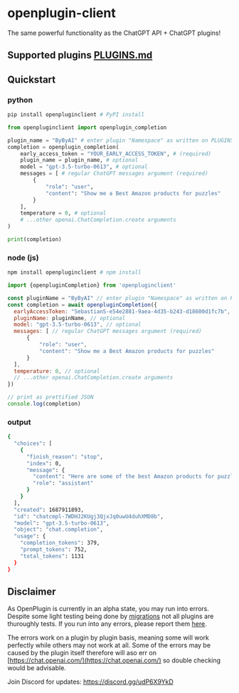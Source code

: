 # openplugin-client
The same powerful functionality as the ChatGPT API + ChatGPT plugins!

## Supported plugins [PLUGINS.md](https://github.com/CakeCrusher/openplugin-clients/blob/main/PLUGINS.md)

## Quickstart

### python
```bash
pip install openpluginclient # PyPI install
```
```py
from openpluginclient import openplugin_completion

plugin_name = "ByByAI" # enter plugin "Namespace" as written on PLUGINS.md 
completion = openplugin_completion(
    early_access_token = "YOUR_EARLY_ACCESS_TOKEN", # (required)
    plugin_name = plugin_name, # optional
    model = "gpt-3.5-turbo-0613", # optional
    messages = [ # regular ChatGPT messages argument (required)
        {
            "role": "user",
            "content": "Show me a Best Amazon products for puzzles"
        }
    ],
    temperature = 0, # optional
    # ...other openai.ChatCompletion.create arguments
)

print(completion)
```

### node (js)
```bash
npm install openpluginclient # npm install
```
```js
import {openpluginCompletion} from 'openpluginclient'

const pluginName = "ByByAI" // enter plugin "Namespace" as written on PLUGINS.md 
const completion = await openpluginCompletion({
  earlyAccessToken: "SebastianS-e54e2881-9aea-4d35-b243-d18600d1fc7b", // (required)
  pluginName: pluginName, // optional
  model: "gpt-3.5-turbo-0613", // optional
  messages: [ // regular ChatGPT messages argument (required)
      {
          "role": "user",
          "content": "Show me a Best Amazon products for puzzles"
      }
  ],
  temperature: 0, // optional
  // ...other openai.ChatCompletion.create arguments
})

// print as prettified JSON
console.log(completion)
```

### output
```sh
{
  "choices": [
    {
      "finish_reason": "stop",
      "index": 0,
      "message": {
        "content": "Here are some of the best Amazon products for puzzles:\n\n1. [ALL4JIG 1500 Piece Rotating Puzzle Board with Drawers and Cover](https://www.amazon.com/dp/B09WTSKMVW/?tag=ttd0e-20) - $69.99\n   - Spinning LAZY SUSAN ... innovative, and challenging jigsaw puzzle from Ceaco.\n\nYou can find more details and purchase these puzzles on Amazon.",
        "role": "assistant"
      }
    }
  ],
  "created": 1687911893,
  "id": "chatcmpl-7WDHJ2KUgj3QjxJq0uwU4duhXMD8b",
  "model": "gpt-3.5-turbo-0613",
  "object": "chat.completion",
  "usage": {
    "completion_tokens": 379,
    "prompt_tokens": 752,
    "total_tokens": 1131
  }
}
```

## Disclaimer
As OpenPlugin is currently in an alpha state, you may run into errors. Despite some light testing being done by [migrations](https://github.com/CakeCrusher/openplugin-clients/blob/main/migrations/plugin_store/parser.ipynb) not all plugins are thuroughly tests. If you run into any errors, please report them [here](https://github.com/CakeCrusher/openplugin-clients/issues/new?assignees=CakeCrusher&labels=bug&projects=&template=bug_report.md&title=).

The errors work on a plugin by plugin basis, meaning some will work perfectly while others may not work at all. Some of the errors may be caused by the plugin itself therefore will aso err on [https://chat.openai.com/](https://chat.openai.com/) so double checking would be advisable.



Join Discord for updates: https://discord.gg/udP6X9YkD



